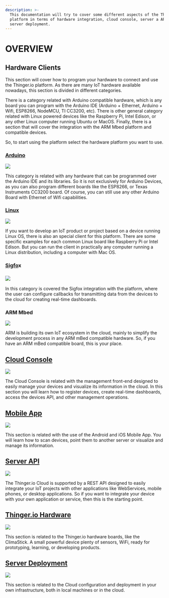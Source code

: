 ```yaml
---
description: >-
  This documentation will try to cover some different aspects of the Thinger.io
  platform in terms of hardware integration, cloud console, server a API, and
  server deployment.
---
```


# OVERVIEW

## Hardware Clients

This section will cover how to program your hardware to connect and use the Thinger.io platform. As there are many IoT hardware available nowadays, this section is divided in different categories.

There is a category related with Arduino compatible hardware, which is any board you can program with the Arduino IDE \(Arduino + Ethernet, Arduino + Wifi, ESP8266, NodeMCU, TI CC3200, etc\). There is other general category related with Linux powered devices like the Raspberry Pi, Intel Edison, or any other Linux computer running Ubuntu or MacOS. Finally, there is a section that will cover the integration with the ARM Mbed platform and compatible devices.

So, to start using the platform select the hardware platform you want to use.

### [Arduino](arduino/)

[ ![](.gitbook/assets/arduino-logo.png) ](arduino/)

This category is related with any hardware that can be programmed over the Arduino IDE and its libraries. So it is not exclusively for Arduino Devices, as you can also program different boards like the ESP8266, or Texas Instruments CC3200 board. Of course, you can still use any other Arduino Board with Ethernet of Wifi capabilities.

### [Linux](linux.md)

[![](.gitbook/assets/linux-versions.png)](linux.md)

If you want to develop an IoT product or project based on a device running Linux OS, there is also an special client for this platform. There are some specific examples for each common Linux board like Raspberry Pi or Intel Edison. But you can run the client in practically any computer running a Linux distribution, including a computer with Mac OS.

### [Sigfo](arduino/sigfox.md)x

### [![](.gitbook/assets/sigfox-logo.jpg)](arduino/sigfox.md)

In this category is covered the Sigfox integration with the platform, where the user can configure callbacks for transmitting data from the devices to the cloud for creating real-time dashboards.

### ARM Mbed

[ ![](.gitbook/assets/mbed-enabled-logo.png) ](arduino/)

ARM is building its own IoT ecosystem in the cloud, mainly to simplify the development process in any ARM mBed compatible hardware. So, if you have an ARM mBed compatible board, this is your place.

## [Cloud Console](console.md)

[ ![](.gitbook/assets/console.png) ](console.md)

The Cloud Console is related with the management front-end designed to easily manage your devices and visualize its information in the cloud. In this section you will learn how to register devices, create real-time dashboards, access the devices API, and other management operations.

## [Mobile App](mobile.md)

[  ![](.gitbook/assets/mobile-app.png)](mobile.md)

This section is related with the use of the Android and iOS Mobile App. You will learn how to scan devices, point them to another server or visualize and manage its information.

## [Server API](api.md)

[ ![](.gitbook/assets/api.png) ](api.md)

The Thinger.io Cloud is supported by a REST API designed to easily integrate your IoT projects with other applications like WebServices, mobile phones, or desktop applications. So if you want to integrate your device with your own application or service, then this is the starting point.

## [Thinger.io Hardware](climastick.md)

[ ![](.gitbook/assets/climastick.jpg) ](climastick.md)

This section is related to the Thinger.io hardware boards, like the ClimaStick. A small powerful device plenty of sensors, WiFi, ready for prototyping, learning, or developing products.

## [Server Deployment](deployment.md)

 [![](.gitbook/assets/docker-logo.png) ](deployment.md)

This section is related to the Cloud configuration and deployment in your own infrastructure, both in local machines or in the cloud.

